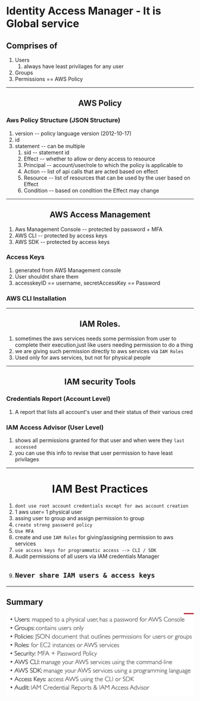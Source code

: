 # Identity Access Manager - It is Global service
## Comprises of
1. Users
   1. always have least privilages for any user
2. Groups
3. Permissions == AWS Policy

---
## <center>AWS Policy</center>
### Aws Policy Structure (JSON Structure)
1. version -- policy language version (2012-10-17)
2. id
3. statement -- can be multiple
   1. sid -- statement id
   2. Effect -- whether to allow or deny access to resource
   3. Principal -- account/user/role to which the policy is applicable to
   4. Action -- list of api calls that are acted based on effect
   5. Resource -- list of resources that can be used by the user based on Effect
   6. Condition -- based on condition the Effect may change
---
## <center>AWS Access Management</center>
1. Aws Management Console -- protected by password + MFA
2. AWS CLI -- protected by access keys
3. AWS SDK -- protected by access keys
### Access Keys
1. generated from AWS Management console
2. User shouldnt share them
3. accesskeyID == username, secretAccessKey == Password
### AWS CLI Installation

---

## <center>IAM Roles.

1. sometimes the aws services needs some permission from user to complete their execution,just like users needing permission to do a thing
2. we are giving such permission directly to aws services via `IAM Roles`
3. Used only for aws services, but not for physical people

---

## <center>IAM security Tools

### **Credentials Report (Account Level)**
1. A report that lists all account's user and their status of their various cred
### **IAM Access Advisor (User Level)**
1. shows all permissions granted for that user and when were they `last accessed`
2. you can use this info to revise that user permission to have least privilages

---

# <center> IAM Best Practices

1. `dont use root account credentials except for aws account creation`
2. 1 aws user= 1 physical user
3. assing user to group and assign permission to group
4. `create strong password policy`
5. `Use MFA`
6. create and use `IAM Roles` for giving/assigning permission to aws services
7. `use access keys for programmatic access --> CLI / SDK`
8. Audit permissions of all users via IAM credentials Manager
9. ## `Never share IAM users & access keys`

---

## Summary

![](./../../screenshots/2022-10-23-20-03-54.png)